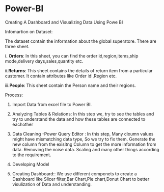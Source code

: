 # Power-BI
Creating A Dashboard and Visualizing Data Using Powe BI

Infomartion on Dataset:

The dataset contain the information about the global superstore.
There are three sheet. 


i.  **Orders**: In this sheet, you can find the order id,region,items,ship mode,delivery days,sales,quantity etc.

ii.**Returns**: This sheet contains the details of return item from a particular customer. It contain attributes like Order id ,Region etc.

iii.**People**: This sheet contain the Person name and their regions. 


Process:
1. Import Data from excel file to Power BI.

2. Analyzing Tables & Relations: In this step we, try to see the tables and try to understand the data and how these tables are connected to eachother

3. Data Cleaning -Power Query Editor : In this step, Many cloumn values might have mismatching data type, So we try to fix them. Generate the new column from the exisitng Column to get the more information from data. Removing the noise data. Scaling and many other things according to the requirement.

4. Developing Model
 
5. Creating Dashboard:: We use different componets to create a Dashboard like Slicer filter,Bar Chart,Pie chart,Donut Chart to better visulization of Data and understanding.
